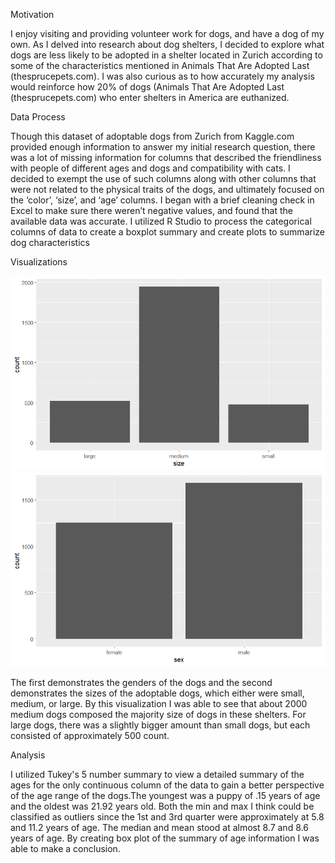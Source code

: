 Motivation

I enjoy visiting and providing volunteer work for dogs, and have a dog of my own. As I delved into research about dog shelters, I decided to explore what  dogs are less likely to be adopted in a shelter located in Zurich according to some of the characteristics mentioned in Animals That Are Adopted Last (thesprucepets.com). I was also curious as to how accurately my analysis would reinforce how 20% of dogs (Animals That Are Adopted Last (thesprucepets.com) who enter shelters in America are euthanized. 


Data Process

Though this dataset of adoptable dogs from Zurich from Kaggle.com provided enough information to answer my initial research question, there was a lot of missing information for columns that described the friendliness with people of different ages and dogs and compatibility with cats. I decided to exempt the use of such columns along with other columns that were not related to the physical traits of the dogs, and ultimately focused on the ‘color’, ‘size’, and ‘age’ columns. I began with a brief cleaning check in Excel to make sure there weren’t negative values, and found that the available data was accurate. I utilized R Studio to process the categorical columns of data to create a boxplot summary and create plots to summarize dog characteristics


Visualizations

![My first figure](https://raw.githubusercontent.com/kmj333/Karen-Magana-EDA/main/vis.png)
![My second figure](https://raw.githubusercontent.com/kmj333/Karen-Magana-EDA/main/vis2.png)

The first demonstrates the genders of the dogs and the second demonstrates the sizes of the adoptable dogs, which either were small, medium, or large. By this visualization I was able to see that about 2000 medium dogs composed the majority size of dogs in these shelters. For large dogs, there was a slightly bigger amount than small dogs, but each consisted of approximately 500 count.


Analysis

I utilized Tukey's 5 number summary to view a detailed summary of the ages for the only continuous column of the data to gain a better perspective of the age range of the dogs.The youngest was a puppy of .15 years of age and the oldest was 21.92 years old. Both the min and max I think could be classified as outliers since the 1st and 3rd quarter were approximately at 5.8 and 11.2 years of age. The median and mean stood at almost 8.7 and 8.6 years of age. By creating box plot of the summary of age information I was able to make a conclusion.

